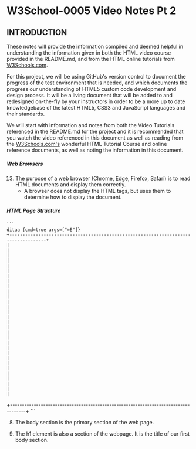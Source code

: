 # W3School-0005 Video Notes Pt 2


## INTRODUCTION

These notes will provide the information compiled and deemed helpful in understanding the information given in both the HTML video course provided in the README.md, and from the HTML online tutorials from [W3Schools.com](https://www.w3schools.com/).

For this project, we will be using GitHub's version control to document the progress of the test environment that is needed, and which documents the progress our understanding of HTML5 custom code development and design process. It will be a living document that will be added to and redesigned on-the-fly by your instructors in order to be a more up to date knowledgebase of the latest HTML5, CSS3 and JavaScript languages and their standards.

We will start with information and notes from both the Video Tutorials referenced in the README.md for the project and it is recommended that you watch the video referenced in this document as well as reading from the [W3Schools.com's](https://www.w3schools.com/) wonderful HTML Tutorial Course and online reference documents, as well as noting the information in this document.


##### Web Browsers

13. The purpose of a web browser (Chrome, Edge, Firefox, Safari) is to read HTML documents and display them correctly.
	* A browser does not display the HTML tags, but uses them to determine how to display the document.

##### HTML Page Structure

	```
	ditaa {cmd=true args=["=E"]}
	+------------------------------------------------------------------------------------+
	|                                                                                    |
	|                                                                                    |
	|                                                                                    |
	|                                                                                    |
	|                                                                                    |
	|                                                                                    |
	|                                                                                    |
	|                                                                                    |
	|                                                                                    |
	|                                                                                    |
	|                                                                                    |
	|                                                                                    |
	|                                                                                    |
	|                                                                                    |
	|                                                                                    |
  +------------------------------------------------------------------------------------+
	```


8. The body section is the primary section of the web page.

9. The h1 element is also a section of the webpage. It is the title of our first body section.
